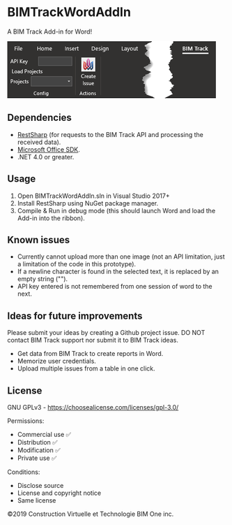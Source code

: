# BIMTrackWordAddIn
A BIM Track Add-in for Word!

![BIM Track for Word preview](BIMTrackForWordScreenshot.png "BIM Track for Word preview")

## Dependencies
- [RestSharp](http://restsharp.org/) (for requests to the BIM Track API and processing the received data).
- [Microsoft Office SDK](https://docs.microsoft.com/en-us/visualstudio/vsto/getting-started-office-development-in-visual-studio?view=vs-2017).
- .NET 4.0 or greater.

## Usage
1. Open BIMTrackWordAddIn.sln in Visual Studio 2017+
2. Install RestSharp using NuGet package manager.
3. Compile & Run in debug mode (this should launch Word and load the Add-in into the ribbon). 

## Known issues
- Currently cannot upload more than one image (not an API limitation, just a limitation of the code in this prototype).
- If a newline character is found in the selected text, it is replaced by an empty string ("").
- API key entered is not remembered from one session of word to the next.

## Ideas for future improvements
Please submit your ideas by creating a Github project issue. DO NOT contact BIM Track support nor submit it to BIM Track ideas.

- Get data from BIM Track to create reports in Word.
- Memorize user credentials.
- Upload multiple issues from a table in one click.

## License
GNU GPLv3 - https://choosealicense.com/licenses/gpl-3.0/

Permissions:
- Commercial use ✅
- Distribution ✅
- Modification ✅
- Private use ✅

Conditions:
- Disclose source
- License and copyright notice
- Same license

©2019 Construction Virtuelle et Technologie BIM One inc.